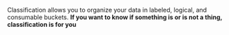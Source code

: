 Classification allows you to organize your data in labeled, logical, and consumable buckets. **If you want to know if something is or is not a thing, classification is for you**